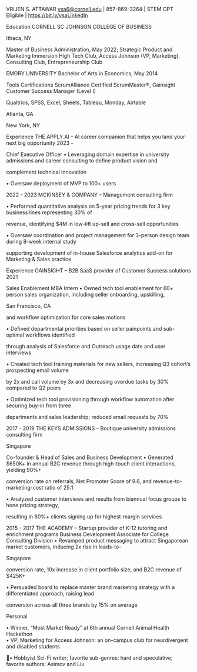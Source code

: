 VRIJEN S. ATTAWAR 
vsa6@cornell.edu | 857-869-3264 | STEM OPT Eligible | https://bit.ly/vsaLinkedIn  

Education  CORNELL SC JOHNSON COLLEGE OF BUSINESS 

Ithaca, NY 

Master of Business Administration, May 2022; Strategic Product and Marketing Immersion 
High Tech Club, Access Johnson (VP, Marketing), Consulting Club, Entrepreneurship Club 

EMORY UNIVERSITY 
Bachelor of Arts in Economics, May 2014 

Tools 
Certifications ScrumAlliance Certified ScrumMaster®, Gainsight Customer Success Manager (Level I) 

Qualtrics, SPSS, Excel, Sheets, Tableau, Monday, Airtable 

Atlanta, GA 

New York, NY 

Experience  THE APPLY.AI – AI career companion that helps you land your next big opportunity 
2023 - 

 Chief Executive Officer 
•  Leveraging domain expertise in university admissions and career consulting to define product vision and 

complement technical innovation 

•  Oversaw deployment of MVP to 100+ users  

2022 - 2023  MCKINSEY & COMPANY – Management consulting firm 

•  Performed quantitative analysis on 5-year pricing trends for 3 key business lines representing 30% of 

revenue, identifying $4M in low-lift up-sell and cross-sell opportunities 

•  Oversaw coordination and project management for 3-person design team during 8-week internal study 

supporting development of in-house Salesforce analytics add-on for Marketing & Sales practice 

Experience  GAINSIGHT – B2B SaaS provider of Customer Success solutions 
2021 

Sales Enablement MBA Intern 
•  Owned tech tool enablement for 60+ person sales organization, including seller onboarding, upskilling, 

San Francisco, CA 

and workflow optimization for core sales motions 

•  Defined departmental priorities based on seller painpoints and sub-optimal workflows identified 

through analysis of Salesforce and Outreach usage date and user interviews  

•  Created tech tool training materials for new sellers, increasing Q3 cohort’s prospecting email volume 

by 2x and call volume by 3x and decreasing overdue tasks by 30% compared to Q2 peers  

•  Optimized tech tool provisioning through workflow automation after securing buy-in from three 

departments and sales leadership; reduced email requests by 70% 

2017 - 2019  THE KEYS ADMISSIONS – Boutique university admissions consulting firm 

Singapore 

Co-founder & Head of Sales and Business Development 
•  Generated $650K+ in annual B2C revenue through high-touch client interactions, yielding 90%+ 

conversion rate on referrals, Net Promoter Score of 9.6, and revenue-to-marketing-cost ratio of 25:1 

•  Analyzed customer interviews and results from biannual focus groups to hone pricing strategy, 

resulting in 80%+ clients signing up for highest-margin services  

2015 - 2017  THE ACADEMY – Startup provider of K-12 tutoring and enrichment programs 
Business Development Associate for College Consulting Division 
•  Revamped product messaging to attract Singaporean market customers, inducing 2x rise in leads-to-

Singapore 

conversion rate, 10x increase in client portfolio size, and B2C revenue of $425K+ 

•  Persuaded board to replace master brand marketing strategy with a differentiated approach, raising lead 

conversion across all three brands by 15% on average 

Personal 

•  Winner, “Most Market Ready” at 6th annual Cornell Animal Health Hackathon  
•  VP, Marketing for Access Johnson: an on-campus club for neurdivergent and disabled students  

 
 
 
 
 
 
 
 
 
 
 
 
 
 
 
 
 
 
 
 
 
 
 
 
 
 
 
 
 
 
 
 
 
 
 
 
 
 
 
 
 
 
 
 
 
 
•  Hobbyist Sci-Fi writer; favorite sub-genres: hard and speculative; favorite authors: Asimov and Liu